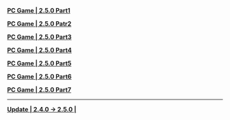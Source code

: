 **[PC Game | 2.5.0 Part1](https://autopatchos.starrails.com/client/download/20240829164020_qtk3tKbf0isYIxAo/PC/download/StarRail_2.5.0.7z.001)** 

**[PC Game | 2.5.0 Patr2](https://autopatchos.starrails.com/client/download/20240829164020_qtk3tKbf0isYIxAo/PC/download/StarRail_2.5.0.7z.002)**    

**[PC Game | 2.5.0 Part3](https://autopatchos.starrails.com/client/download/20240829164020_qtk3tKbf0isYIxAo/PC/download/StarRail_2.5.0.7z.003)**    

**[PC Game | 2.5.0 Part4](https://autopatchos.starrails.com/client/download/20240829164020_qtk3tKbf0isYIxAo/PC/download/StarRail_2.5.0.7z.004)**

**[PC Game | 2.5.0 Part5](https://autopatchos.starrails.com/client/download/20240829164020_qtk3tKbf0isYIxAo/PC/download/StarRail_2.5.0.7z.005)**

**[PC Game | 2.5.0 Part6](https://autopatchos.starrails.com/client/download/20240829164020_qtk3tKbf0isYIxAo/PC/download/StarRail_2.5.0.7z.006)**

**[PC Game | 2.5.0 Part7](https://autopatchos.starrails.com/client/download/20240829164020_qtk3tKbf0isYIxAo/PC/download/StarRail_2.5.0.7z.007)**

---

**[Update | 2.4.0 -> 2.5.0 | ](https://autopatchos.starrails.com/client/diff/hkrpg_global/game_2.4.0_2.5.0_hdiff_nLoQceKNfseLLqIF.zip)**